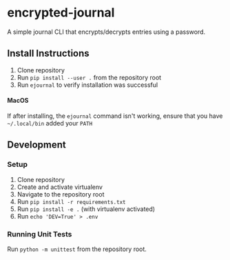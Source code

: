 # encrypted-journal

A simple journal CLI that encrypts/decrypts entries using a password.

## Install Instructions
1. Clone repository
2. Run `pip install --user .` from the repository root
3. Run `ejournal` to verify installation was successful

#### MacOS
If after installing, the `ejournal` command isn't working, ensure that you have `~/.local/bin` added your `PATH`

## Development
### Setup
1. Clone repository
2. Create and activate virtualenv
3. Navigate to the repository root
4. Run `pip install -r requirements.txt`
5. Run `pip install -e .` (with virtualenv activated)
6. Run `echo 'DEV=True' > .env`

### Running Unit Tests
Run `python -m unittest` from the repository root.


